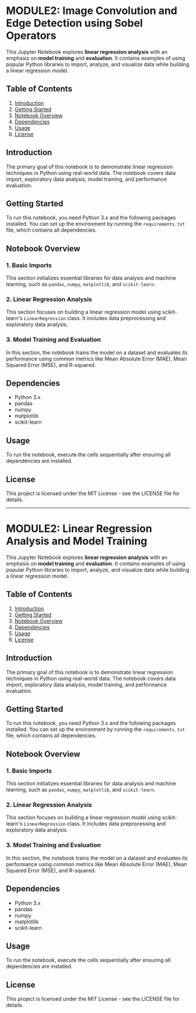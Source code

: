 # MODULE2: Image Convolution and Edge Detection using Sobel Operators

This Jupyter Notebook explores **linear regression analysis** with an emphasis on **model training** and **evaluation**. It contains examples of using popular Python libraries to import, analyze, and visualize data while building a linear regression model.

## Table of Contents
1. [Introduction](#introduction)
2. [Getting Started](#getting-started)
3. [Notebook Overview](#notebook-overview)
4. [Dependencies](#dependencies)
5. [Usage](#usage)
6. [License](#license)

## Introduction
The primary goal of this notebook is to demonstrate linear regression techniques in Python using real-world data. The notebook covers data import, exploratory data analysis, model training, and performance evaluation.

## Getting Started
To run this notebook, you need Python 3.x and the following packages installed. You can set up the environment by running the `requirements.txt` file, which contains all dependencies.

## Notebook Overview

### 1. Basic Imports
This section initializes essential libraries for data analysis and machine learning, such as `pandas`, `numpy`, `matplotlib`, and `scikit-learn`.

### 2. Linear Regression Analysis
This section focuses on building a linear regression model using scikit-learn's `LinearRegression` class. It includes data preprocessing and exploratory data analysis.

### 3. Model Training and Evaluation
In this section, the notebook trains the model on a dataset and evaluates its performance using common metrics like Mean Absolute Error (MAE), Mean Squared Error (MSE), and R-squared.

## Dependencies
- Python 3.x
- pandas
- numpy
- matplotlib
- scikit-learn

## Usage
To run the notebook, execute the cells sequentially after ensuring all dependencies are installed.

## License
This project is licensed under the MIT License - see the LICENSE file for details.

---
<h1>MODULE2: Linear Regression Analysis and Model Training</h1>
<p>This Jupyter Notebook explores <strong>linear regression analysis</strong> with an emphasis on <strong>model training</strong> and <strong>evaluation</strong>. It contains examples of using popular Python libraries to import, analyze, and visualize data while building a linear regression model.</p>

<h2>Table of Contents</h2>
<ol>
    <li><a href="#introduction">Introduction</a></li>
    <li><a href="#getting-started">Getting Started</a></li>
    <li><a href="#notebook-overview">Notebook Overview</a></li>
    <li><a href="#dependencies">Dependencies</a></li>
    <li><a href="#usage">Usage</a></li>
    <li><a href="#license">License</a></li>
</ol>

<h2 id="introduction">Introduction</h2>
<p>The primary goal of this notebook is to demonstrate linear regression techniques in Python using real-world data. The notebook covers data import, exploratory data analysis, model training, and performance evaluation.</p>

<h2 id="getting-started">Getting Started</h2>
<p>To run this notebook, you need Python 3.x and the following packages installed. You can set up the environment by running the <code>requirements.txt</code> file, which contains all dependencies.</p>

<h2 id="notebook-overview">Notebook Overview</h2>

<h3>1. Basic Imports</h3>
<p>This section initializes essential libraries for data analysis and machine learning, such as <code>pandas</code>, <code>numpy</code>, <code>matplotlib</code>, and <code>scikit-learn</code>.</p>

<h3>2. Linear Regression Analysis</h3>
<p>This section focuses on building a linear regression model using scikit-learn's <code>LinearRegression</code> class. It includes data preprocessing and exploratory data analysis.</p>

<h3>3. Model Training and Evaluation</h3>
<p>In this section, the notebook trains the model on a dataset and evaluates its performance using common metrics like Mean Absolute Error (MAE), Mean Squared Error (MSE), and R-squared.</p>

<h2 id="dependencies">Dependencies</h2>
<ul>
    <li>Python 3.x</li>
    <li>pandas</li>
    <li>numpy</li>
    <li>matplotlib</li>
    <li>scikit-learn</li>
</ul>

<h2 id="usage">Usage</h2>
<p>To run the notebook, execute the cells sequentially after ensuring all dependencies are installed.</p>

<h2 id="license">License</h2>
<p>This project is licensed under the MIT License - see the LICENSE file for details.</p>



